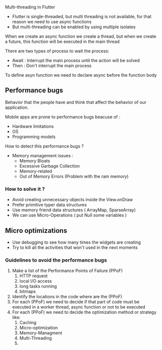 
Multi-threading in Flutter

* Flutter is single-threaded, but multi threading is not available, for that reason we need to use async functions
* But multi-threading can be enabled by using multiple isolates

When we create an async function we create  a thread, but when we create a future, this function will be executed in the main thread

There are two types of process to wait the process: 

* Await : Interrupt the main process until the action will be solved
* Then : Don't interrupt the main process

To define asyn function we need to declare async before the function body

## Performance bugs

Behavior that the people have and think that affect the behavior of our application.

Mobile apps are prone to performance bugs beacuse of : 

* Hardware limitations
* OS
* Programming models

How to detect this performance bugs ?

* Memory management issues :
	* Memory Bloats
	* Excessive Garbage Collection
	* Memory-related 
	* Out of Memory Errors (Problem with the ram memory)

### How to solve it ?
* Avoid creating unnecessary objects inside the View.onDraw
* Prefer primitive typer data structures
* Use memory friend data structures ( ArrayMap, SparseArray)
* We can use Micro-Operations ( put Null some variables )


## Micro optimizations
*  Use debugging to see how many times the widgets are creating 
* Try to kill all the activities that won't used in the next moments


### Guidelines to avoid the performance bugs

1. Make a list of the Performance Points of Failure (PPoF)
	1. HTTP request
	2. local I/O access
	3. long tasks running
	4. bitmaps
2. Identify the locations in the code where are the (PPoF)
3. For each (PPoF) we need to decide if that part of code must be executed in a worker thread, async function or not to be executed
4. For each (PPoF) we need to decide the optimization method or strategy like:
	1. Caching
	2. Micro-optimization
	3. Memory-Managment
	4. Multi-Threading
	5. 